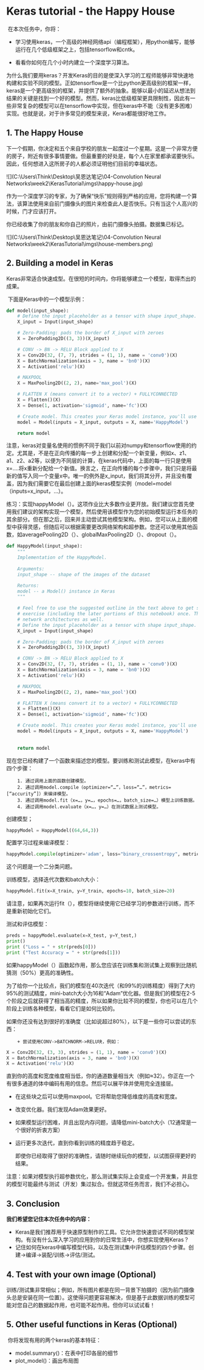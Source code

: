 # Keras tutorial - the Happy House

​		在本次任务中，你将：

+ 学习使用keras，一个高级的神经网络api（编程框架），用python编写，能够运行在几个低级框架之上，包括tensorflow和cntk。

+ 看看你如何在几个小时内建立一个深度学习算法。

​		为什么我们要用keras？开发Keras的目的是使深入学习的工程师能够非常快速地构建和实验不同的模型。正如tensorflow是一个比python更高级别的框架一样，keras是一个更高级别的框架，并提供了额外的抽象。能够以最小的延迟从想法到结果的关键是找到一个好的模型。然而，keras比低级框架更具限制性，因此有一些非常复杂的模型可以在tensorflow中实现，但在keras中不能（没有更多困难）实现。也就是说，对于许多常见的模型来说，Keras都能很好地工作。

## 1. The Happy House

​		下一个假期，你决定和五个来自学校的朋友一起度过一个星期。这是一个非常方便的房子，附近有很多事情要做。但最重要的好处是，每个人在家里都承诺要快乐。因此，任何想进入这所房子的人都必须证明他们目前的幸福状态。

![](C:\Users\Think\Desktop\吴恩达笔记\04-Convolution Neural Networks\week2\KerasTutorial\imgs\happy-house.jpg)

​		作为一个深度学习的专家，为了确保“快乐”规则得到严格的应用，您将构建一个算法，该算法使用来自前门摄像头的图片来检查此人是否快乐。只有当这个人高兴的时候，门才应该打开。

​		你已经收集了你的朋友和你自己的照片，由前门摄像头拍摄。数据集已标记。

![](C:\Users\Think\Desktop\吴恩达笔记\04-Convolution Neural Networks\week2\KerasTutorial\imgs\house-members.png)

## 2. Building a model in Keras

​		Keras非常适合快速成型。在很短的时间内，你将能够建立一个模型，取得杰出的成果。

​		下面是Keras中的一个模型示例：

```python
def model(input_shape):
    # Define the input placeholder as a tensor with shape input_shape. Think of this as your input image!
    X_input = Input(input_shape)

    # Zero-Padding: pads the border of X_input with zeroes
    X = ZeroPadding2D((3, 3))(X_input)

    # CONV -> BN -> RELU Block applied to X
    X = Conv2D(32, (7, 7), strides = (1, 1), name = 'conv0')(X)
    X = BatchNormalization(axis = 3, name = 'bn0')(X)
    X = Activation('relu')(X)

    # MAXPOOL
    X = MaxPooling2D((2, 2), name='max_pool')(X)

    # FLATTEN X (means convert it to a vector) + FULLYCONNECTED
    X = Flatten()(X)
    X = Dense(1, activation='sigmoid', name='fc')(X)

    # Create model. This creates your Keras model instance, you'll use this instance to train/test the model.
    model = Model(inputs = X_input, outputs = X, name='HappyModel')

    return model
```

​		注意，keras对变量名使用的惯例不同于我们以前对numpy和tensorflow使用的约定。尤其是，不是在正向传播的每一步上创建和分配一个新变量，例如x、z1、a1、z2、a2等，以便为不同层的计算，在keras代码中，上面的每一行只是使用x=….将x重新分配给一个新值。换言之，在正向传播的每个步骤中，我们只是将最新的值写入同一个变量x中。唯一的例外是x_input，我们将其分开，并且没有覆盖，因为我们需要它在最后创建上面的keras模型实例（model=model（inputs=x_input，…）。

​		练习：实现happyModel（）。这项作业比大多数作业更开放。我们建议您首先使用我们建议的架构实现一个模型，然后使用该模型作为您的初始模型运行本任务的其余部分。但在那之后，回来并主动尝试其他模型架构。例如，您可以从上面的模型中获得灵感，但随后可以根据需要更改网络架构和超参数。您还可以使用其他函数，如averagePooling2D（）、globalMaxPooling2D（）、dropout（）。

```python
def HappyModel(input_shape):
    """
    Implementation of the HappyModel.
    
    Arguments:
    input_shape -- shape of the images of the dataset

    Returns:
    model -- a Model() instance in Keras
    """
    
    # Feel free to use the suggested outline in the text above to get started, and run through the whole
    # exercise (including the later portions of this notebook) once. The come back also try out other
    # network architectures as well. 
    # Define the input placeholder as a tensor with shape input_shape. Think of this as your input image!
    X_input = Input(input_shape)

    # Zero-Padding: pads the border of X_input with zeroes
    X = ZeroPadding2D((3, 3))(X_input)

    # CONV -> BN -> RELU Block applied to X
    X = Conv2D(32, (7, 7), strides = (1, 1), name = 'conv0')(X)
    X = BatchNormalization(axis = 3, name = 'bn0')(X)
    X = Activation('relu')(X)

    # MAXPOOL
    X = MaxPooling2D((2, 2), name='max_pool')(X)

    # FLATTEN X (means convert it to a vector) + FULLYCONNECTED
    X = Flatten()(X)
    X = Dense(1, activation='sigmoid', name='fc')(X)

    # Create model. This creates your Keras model instance, you'll use this instance to train/test the model.
    model = Model(inputs = X_input, outputs = X, name='HappyModel')
    
    
    return model
```

​		现在您已经构建了一个函数来描述您的模型。要训练和测试此模型，在keras中有四个步骤：

		1. 通过调用上面的函数创建模型。
  		2. 通过调用model.compile（optimizer=“…”，loss=“…”，metrics=[“accurity”]）来编译模型。
  		3. 通过调用model.fit（x=…，y=…，epochs=…，batch_size=…）模型上训练数据。
  		4. 通过调用model.evaluate（x=…，y=…）在测试数据上测试模型。

创建模型；

```python
happyModel = HappyModel((64,64,3))
```

配置学习过程来编译模型：

```python
happyModel.compile(optimizer='adam', loss="binary_crossentropy", metrics=['accuracy'])
```

这个问题是一个二分类问题。

训练模型，选择迭代次数和batch大小：

```python
happyModel.fit(x=X_train, y=Y_train, epochs=10, batch_size=20)
```

请注意，如果再次运行fit（），模型将继续使用它已经学习的参数进行训练，而不是重新初始化它们。

测试和评估模型：

```python
preds = happyModel.evaluate(x=X_test, y=Y_test,)
print()
print ("Loss = " + str(preds[0]))
print ("Test Accuracy = " + str(preds[1]))
```

​		如果happyModel（）函数起作用，那么您应该在训练集和测试集上观察到比随机猜测（50%）更高的准确性。

​		为了给你一个比较点，我们的模型在40次迭代（和99%的训练精度）得到了大约95%的测试精度，mini-batch大小为16和“Adam”优化器。但是我们的模型在2-5个阶段之后就获得了相当高的精度，所以如果你比较不同的模型，你也可以在几个阶段上训练各种模型，看看它们是如何比较的。

​		如果你还没有达到很好的准确度（比如说超过80%），以下是一些你可以尝试的东西：

		+ 尝试使用CONV->BATCHNORM->RELU块，例如：

```python
X = Conv2D(32, (3, 3), strides = (1, 1), name = 'conv0')(X)
X = BatchNormalization(axis = 3, name = 'bn0')(X)
X = Activation('relu')(X)
```

​		直到你的高度和宽度维度相当低，你的通道数量相当大（例如≈32）。你正在一个有很多通道的体中编码有用的信息。然后可以展平体并使用完全连接层。

  + 在这些块之后可以使用maxpool。它将帮助您降低维度的高度和宽度。

  + 改变优化器。我们发现Adam效果更好。

  + 如果模型运行困难，并且出现内存问题，请降低mini-batch大小（12通常是一个很好的折衷方案）

  + 运行更多次迭代，直到你看到训练的精度趋于稳定。

    即使你已经取得了很好的准确性，请随时继续玩你的模型，以试图获得更好的结果。

​		注意：如果对模型执行超参数优化，那么测试集实际上会变成一个开发集，并且您的模型可能最终与测试（开发）集过拟合。但就这项任务而言，我们不必担心。

## 3. Conclusion

**我们希望您记住本次任务中的内容：**

+ Keras是我们推荐用于快速原型制作的工具。它允许您快速尝试不同的模型架构。有没有什么深入学习的应用到你的日常生活中，你想实现使用Keras？
+ 记住如何在keras中编写模型代码，以及在测试集中评估模型的四个步骤。创建->编译->装配/训练->评估/测试。

## 4. Test with your own image (Optional)

​		训练/测试集非常相似；例如，所有图片都是在同一背景下拍摄的（因为前门摄像头总是安装在同一位置）。这使得问题更容易解决，但是基于此数据训练的模型可能对您自己的数据起作用，也可能不起作用。但你可以试试看！

## 5. Other useful functions in Keras (Optional)

​		你将发现有用的两个keras的基本特征：

+ model.summary()：在表中打印各层的细节
+ plot_model()：画出布局图

